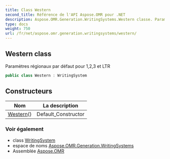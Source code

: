 ```yaml
---
title: Class Western
second_title: Référence de l'API Aspose.OMR pour .NET
description: Aspose.OMR.Generation.WritingSystems.Western classe. Paramètres régionaux par défaut pour 123 et LTR
type: docs
weight: 750
url: /fr/net/aspose.omr.generation.writingsystems/western/
---
```

## Western class

Paramètres régionaux par défaut pour 1,2,3 et LTR

```csharp
public class Western : WritingSystem
```

## Constructeurs

| Nom | La description |
| --- | --- |
| [Western](western/)() | Default_Constructor |

### Voir également

* class [WritingSystem](../writingsystem/)
* espace de noms [Aspose.OMR.Generation.WritingSystems](../../aspose.omr.generation.writingsystems/)
* Assemblée [Aspose.OMR](../../)


